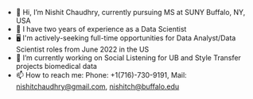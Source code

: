 - 👋 Hi, I’m Nishit Chaudhry, currently pursuing MS at SUNY Buffalo, NY, USA
- 👀 I have two years of experience as a Data Scientist
- 🖥 I'm actively-seeking full-time opportunities for Data Analyst/Data Scientist roles from June 2022 in the US
- 🌱 I’m currently working on Social Listening for UB and Style Transfer projects biomedical data
- 📫 How to reach me: Phone: +1(716)-730-9191, Mail: nishitchaudhry@gmail.com, nishitch@buffalo.edu

<!---
nishitchaudhry/nishitchaudhry is a ✨ special ✨ repository because its `README.md` (this file) appears on your GitHub profile.
You can click the Preview link to take a look at your changes.
--->
